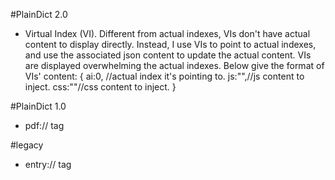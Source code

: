 #PlainDict 2.0
- Virtual Index (VI). 
Different from actual indexes, VIs don't have actual content to display directly. Instead, I use VIs to point to actual indexes, and use the associated json content to update the actual content.
VIs are displayed overwhelming the actual indexes.
Below give the format of VIs' content:
{
ai:0, //actual index it's pointing to.
js:"",//js content to inject.
css:""//css content to inject.
}


#PlainDict 1.0
- pdf:// tag

#legacy
- entry:// tag